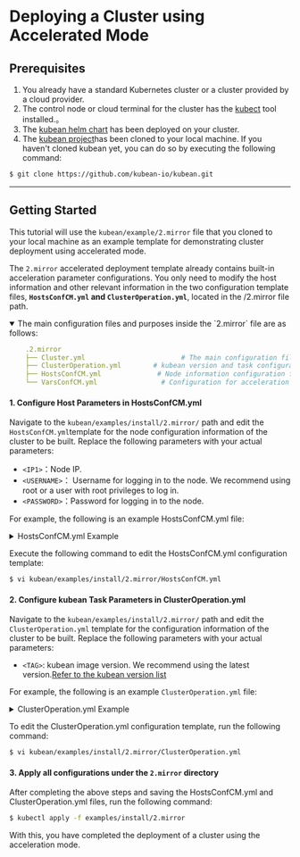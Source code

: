 # Deploying a Cluster using Accelerated Mode

## Prerequisites

1. You already have a standard Kubernetes cluster or a cluster provided by a cloud provider.
2. The control node or cloud terminal for the cluster has the [kubect](https://kubernetes.io/docs/tasks/tools/install-kubectl-linux/) tool installed.。
3. The [kubean helm chart](helm-install-kubean.md) has been deployed on your cluster.
4. The [kubean project](https://github.com/kubean-io/kubean)has been cloned to your local machine. If you haven't cloned kubean yet, you can do so by executing the following command:

```bash
$ git clone https://github.com/kubean-io/kubean.git
```

---

## Getting Started

This tutorial will use the `kubean/example/2.mirror` file that you cloned to your local machine as an example template for demonstrating cluster deployment using accelerated mode.

The `2.mirror` accelerated deployment template already contains built-in acceleration parameter configurations. 
You only need to modify the host information and other relevant information in the two configuration template files, **`HostsConfCM.yml` and `ClusterOperation.yml`**, located in the /2.mirror file path.

<details open>
<summary>The main configuration files and purposes inside the `2.mirror` file are as follows:</summary>

```yaml
    .2.mirror
    ├── Cluster.yml                        # The main configuration files and their purposes in the `2.mirror` file are as follows:
    ├── ClusterOperation.yml        # kubean version and task configuration
    ├── HostsConfCM.yml              # Node information configuration for the cluster to be built
    └── VarsConfCM.yml                # Configuration for acceleration and other features
```
</details>

#### 1. Configure Host Parameters in HostsConfCM.yml

Navigate to the `kubean/examples/install/2.mirror/` path and edit the `HostsConfCM.yml`template for the node configuration information of the cluster to be built. Replace the following parameters with your actual parameters:

- `<IP1>`：Node IP.
- `<USERNAME>`： Username for logging in to the node. We recommend using root or a user with root privileges to log in.
- `<PASSWORD>`：Password for logging in to the node.

For example, the following is an example HostsConfCM.yml file:
<details>
<summary> HostsConfCM.yml Example</summary>
```yaml
apiVersion: v1
kind: ConfigMap
metadata:
  name: online-hosts-conf
  namespace: kubean-system
data:
  hosts.yml: |
    all:
      hosts:
        node1:
          ip: 10.6.175.10 # Your node IP
          access_ip: 10.6.175.10 # Your node IP
          ansible_host: 10.6.175.10 # Your node IP
          ansible_connection: ssh
          ansible_user: root # The username for logging into the node
          ansible_password: password01 # The password for logging into the node
        node2:
          ip: 10.6.175.20 # Your node2 IP
          access_ip: 10.6.175.20 # Your node2 IP
          ansible_host: 10.6.175.20 # Your node2 IP
          ansible_connection: ssh
          ansible_user: root # The username for logging into the node2
          ansible_password: password02 # The password for logging into the node2
      children:
        kube_control_plane: # Configuring the control node
          hosts:
            node1:
        kube_node: # Configuring the working nodes of the cluster
          hosts:
            node1:
            node2:
        etcd: # Configuring the ETCD nodes of the cluster
          hosts:
            node1:
        k8s_cluster:
          children:
            kube_control_plane:
            kube_node:
        calico_rr:
          hosts: {}
```
</details>

Execute the following command to edit the HostsConfCM.yml configuration template:

```bash
$ vi kubean/examples/install/2.mirror/HostsConfCM.yml
```

#### 2. Configure kubean Task Parameters in ClusterOperation.yml

Navigate to the `kubean/examples/install/2.mirror/` path and edit the `ClusterOperation.yml` template for the configuration information of the cluster to be built. Replace the following parameters with your actual parameters:

- `<TAG>`: kubean image version. We recommend using the latest version.[Refer to the kubean version list](https://github.com/kubean-io/kubean/tags)

For example, the following is an example `ClusterOperation.yml` file:
<details>
<summary> ClusterOperation.yml Example</summary>
```yaml
apiVersion: kubean.io/v1alpha1
kind: ClusterOperation
metadata:
  name: cluster1-online-install-ops
spec:
  cluster: cluster1-online
  image: ghcr.m.daocloud.io/kubean-io/spray-job:v0.5.2 # kubean image version
  actionType: playbook
  action: cluster.yml
  preHook:
    - actionType: playbook
      action: ping.yml
    - actionType: playbook
      action: disable-firewalld.yml
  postHook:
    - actionType: playbook
      action: kubeconfig.yml
    - actionType: playbook
      action: cluster-info.yml
```
</details>

To edit the ClusterOperation.yml configuration template, run the following command:

```bash
$ vi kubean/examples/install/2.mirror/ClusterOperation.yml
```

#### 3. Apply all configurations under the `2.mirror` directory

After completing the above steps and saving the HostsConfCM.yml and ClusterOperation.yml files, run the following command:

```bash
$ kubectl apply -f examples/install/2.mirror
```

With this, you have completed the deployment of a cluster using the acceleration mode.
